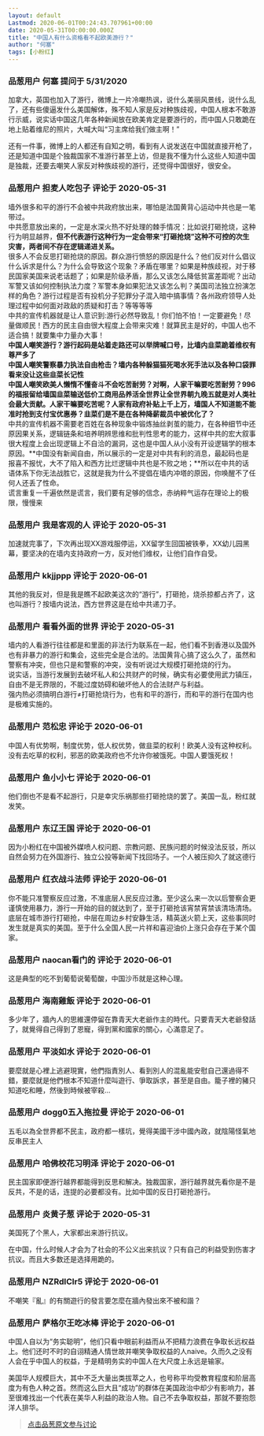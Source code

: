 ```yaml
---
layout: default
Lastmod: 2020-06-01T00:24:43.707961+00:00
date: 2020-05-31T00:00:00.000Z
title: "中国人有什么资格看不起欧美游行？"
author: "何塞"
tags: [小粉红]
---
```



### 品葱用户 **何塞** 提问于 5/31/2020
    
加拿大，英国也加入了游行，微博上一片冷嘲热讽，说什么美丽风景线，说什么乱了，还有些傻逼发什么美国解体，殊不知人家是反对种族歧视，中国人根本不敢游行示威，说实话中国这几年各种新闻放在欧美肯定是要游行的，而中国人只敢跪在地上贴着维尼的照片，大喊大叫“习主席给我们做主啊！”  
  
还有一件事，微博上的人都还有自知之明，看到有人说发送在中国就直接开枪了，还是知道中国是个独裁国家不准游行甚至上访，但是我不懂为什么这些人知道中国是独裁，还要去嘲笑人家反对种族歧视的游行，还觉得中国很好，很安全。
    
                

### 品葱用户 **担麦人吃包子** 评论于 2020-05-31
        
墙外很多和平的游行不会被中共政府放出来，哪怕是法国黄背心运动中共也是一笔带过。  
中共愿意放出来的，一定是水深火热不好处理的棘手情况：比如说打砸抢烧，这种行为明显越界，**但不代表游行这种行为一定会带来“打砸抢烧”这种不可控的次生灾害，两者间不存在逻辑递进关系。**  
很多人不会反思打砸抢烧的原因。群众游行愤怒的原因是什么？他们反对什么倡议什么诉求是什么？为什么会导致这个现象？矛盾在哪里？如果是种族歧视，对于移民国家美国来说老话题了；如果是阶级矛盾，那么又该怎么降低贫富差距呢？出动军警又该如何控制执法力度？军警本身如果犯法又该怎么判？美国司法独立扮演怎样的角色？游行过程是否有投机分子犯罪分子混入暗中搞事情？各州政府领导人处理过程中如何面对政敌的质疑和打击？等等等等  
中共的宣传机器就是让人意识到:游行必然导致乱！你们怕不怕！一定要避免！尽量做顺民！西方的民主自由很大程度上会带来灾难！就算民主是好的，中国人也不适合搞！就要集中力量办大事！  
**中国人嘲笑游行？游行起码是站着走路还可以举牌喊口号，比墙内韭菜跪着维权有尊严多了**  
**中国人嘲笑警察暴力执法自由枪击？墙内各种躲猫猫死喝水死手法以及各种口袋罪看来没让这些韭菜长记性**  
**中国人嘲笑欧美人懒惰不懂奋斗不会吃苦耐劳？对啊，人家干嘛要吃苦耐劳？996的福报留给墙国韭菜输送低价工商用品养活全世界让全世界朝九晚五就是对人类社会最大贡献。人家干嘛要吃苦呢？人家有政府补贴上千上万，墙国人不知道能不能准时抢到支付宝优惠券？韭菜们是不是在各种降薪裁员中被优化了？**  
中共的宣传机器不需要老百姓在各种现象中锻炼抽丝剥茧的能力，在各种细节中还原因果关系，逻辑链条和培养明辨思维和批判性思考的能力，这样中共的宏大叙事很大程度上会出现逻辑上不自洽的漏洞，这也是中国人从小没有开设逻辑学的根本原因。**中国没有新闻自由，所以展示的一定是对中共有利的消息，最起码也是报喜不报忧，大不了陷入和西方比烂逻辑中共也是不败之地；**所以在中共的话语体系下你无法战胜它，这就是我为什么不提倡在墙内冲塔的原因，你唤醒不了任何人还丢了性命。  
谎言重复一千遍依然是谎言，我们要有足够的信念，赤纳粹气运存在理论上的极限，慢慢来
        
                

### 品葱用户 **我是客观的人** 评论于 2020-05-31
        
加速就完事了，下次再出现XX游戏服停运，XX留学生回国被铁拳，XX幼儿园黑幕，要坚决的在墙内支持政府一方，反对他们维权，让他们自作自受。
        
                

### 品葱用户 **kkjjppp** 评论于 2020-06-01
        
其他的我反对，但是我是瞧不起欧美这次的“游行”，打砸抢，烧杀掠都占齐了，这也叫游行？按墙内说法，西方世界这是在给中共递刀子。
        
                

### 品葱用户 **看看外面的世界** 评论于 2020-05-31
        
墙内的人看游行往往都是和里面的非法行为联系在一起，他们看不到香港以及国外也有非暴力的游行和集会，这些完全是合法的。法国黄背心搞了这么久了，虽然和警察有冲突，但也只是和警察的冲突，没有听说过大规模打砸抢烧的行为。  
说实话，当游行发展到去破坏私人和公共财产的时候，确实有必要使用武力镇压，自由不是无界限的，不能过度妨碍和破坏他人的合法财产与利益。  
强内热必须搞明白游行≠打砸抢烧行为，也有和平的游行，而和平的游行在国内也是极难实施的。
        
                

### 品葱用户 **范松忠** 评论于 2020-06-01
        
中国人有优势啊，制度优势，低人权优势，做韭菜的权利！欧美人没有这种权利。没有去吃草的权利，邪恶的欧美政府也不允许你被饿死。中国人要饿死权！
        
                

### 品葱用户 **鱼小小七** 评论于 2020-06-01
        
他们倒也不是看不起游行，只是幸灾乐祸那些打砸抢烧的罢了。美国一乱，粉红就发笑。
        
                

### 品葱用户 **东辽王国** 评论于 2020-06-01
        
因为小粉红在中国被外媒喷人权问题、宗教问题、民族问题的时候没法反驳，所以自然会努力在外国游行、独立公投等新闻下找回场子。一个人被压抑久了就这德行
        
                

### 品葱用户 **红衣战斗法师** 评论于 2020-06-01
        
你不能只准警察反应过激，不准底层人民反应过激。至少这么来一次以后警察会更谨慎使用暴力，游行一开始的目的就达到了，至于打砸抢该宵禁宵禁该清场清场。  
底层在城市游行打砸抢，中层在周边乡村安静生活，精英送火箭上天，这些事同时发生就是真实的美国。至于什么全国人民一片祥和喜迎油价上涨只会存在于某个国家。
        
                

### 品葱用户 **naocan看门的** 评论于 2020-06-01
        
这是典型的吃不到葡萄说葡萄酸，中国沙币就是这种心理。
        
                

### 品葱用户 **海南雞飯** 评论于 2020-06-01
        
多少年了，牆內人的思維還停留在靠青天大老爺作主的時代。只要青天大老爺發話了，就覺得自己得到了恩寵，得到黨和國家的關心，心滿意足了。
        
                

### 品葱用户 **平淡如水** 评论于 2020-06-01
        
要麼就是心裡上逃避現實，他們指責別人、看到別人的混亂能安慰自己還過得不錯，要麼就是他們根本不知道什麼叫遊行、爭取訴求，甚至是自由。籠子裡的豬只知道吃和睡，然後到時候被宰殺...
        
                

### 品葱用户 **dogg0五入拖拉曼** 评论于 2020-06-01
        
五毛以為全世界都不民主，政府都一樣坑，覺得美國干涉中國內政，就陰陽怪氣地反串民主人
        
                

### 品葱用户 **哈佛校花习明泽** 评论于 2020-06-01
        
民主国家即便游行越界都能得到反思和解决。独裁国家，游行越界就先看你是不是反共，不是的话，连提的必要都没有。比如中国的反日打砸抢游行。
        
                

### 品葱用户 **炎黄子葱** 评论于 2020-05-31
        
美国死了个黑人，大家都出来游行抗议。  
  
在中国，什么时候人才会为了社会的不公义出来抗议？只有自己的利益受到伤害才抗议。而且大多数还是选择用跪的。
        
                

### 品葱用户 **NZRdlClr5** 评论于 2020-06-01
        
不嘲笑『亂』的有關遊行的發言要怎麼在牆內發出來不被和諧？
        
                

### 品葱用户 **萨格尔王吃冰棒** 评论于 2020-06-01
        
中国人自以为“务实聪明”，他们只看中眼前利益而从不把精力浪费在争取长远权益上。他们还时不时的自诩精通人情世故并嘲笑争取权益的人naive。久而久之没有人会在乎中国人的权益，于是精明务实的中国人在大尺度上永远是输家。  
  
美国华人规模巨大，其中不乏大量出类拔萃之人，也号称平均受教育程度和阶层高度为有色人种之首。然而这么巨大且“成功”的群体在美国政治中却少有影响力，甚至很难找出一个代表在美华人利益的政治人物。自己不去争取权益，那就不要抱怨洋人排华。
        
                





> [点击品葱原文参与讨论](https://pincong.rocks/question/26492)

